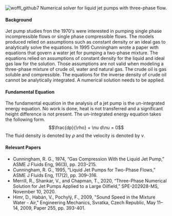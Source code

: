 ![woffl_github7](https://github.com/kwellis/woffl/assets/62774251/8b80146f-a503-4576-8f43-f1aa45d93a05)
Numerical solver for liquid jet pumps with three-phase flow.   
#### Background
Jet pump studies fron the 1970's were interested in pumping single phase incompressible flows or single phase compressible flows. The models produced relied on assumptions such as constant density or an ideal gas to analytically solve the equations. In 1995 Cunningham wrote a paper with equations that govern a water jet for pumping a two-phase mixture. The equations relied on assumptions of constant density for the liquid and ideal gas law for the solution. Those assumptions are not valid when modeling a three-phase mixture of crude oil, water and natural gas. The crude oil is gas soluble and compressible. The equations for the inverse density of crude oil cannot be analytically integrated. A numerical solution needs to be applied.   
#### Fundamental Equation
The fundamental equation in the analysis of a jet pump is the un-integrated energy equation. No work is done, heat is not transferred and a significant height difference is not present. The un-integrated energy equation takes the following form. 
$$\frac{dp}{\rho} + \nu d\nu = 0$$
The fluid density is denoted by $\rho$ and the velocity is denoted by $\nu$. 
#### Relevant Papers   
- Cunningham, R. G., 1974, “Gas Compression With the Liquid Jet Pump,” ASME J Fluids Eng, 96(3), pp. 203–215.
- Cunningham, R. G., 1995, “Liquid Jet Pumps for Two-Phase Flows,” ASME J Fluids Eng, 117(2), pp. 309–316.
- Merrill, R., Shankar, V., and Chapman, T., 2020, “Three-Phase Numerical Solution for Jet Pumps Applied to a Large Oilfield,” SPE-202928-MS, November 10, 2020.
- Himr, D., Habán, V., Pochylý, F., 2009, "Sound Speed in the Mixture Water - Air," Engineering Mechanics, Svratka, Czech Republic, May 11–14, 2009, Paper 255, pp. 393-401. 

